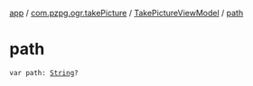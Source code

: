[app](../../index.md) / [com.pzpg.ogr.takePicture](../index.md) / [TakePictureViewModel](index.md) / [path](./path.md)

# path

`var path: `[`String`](https://kotlinlang.org/api/latest/jvm/stdlib/kotlin/-string/index.html)`?`